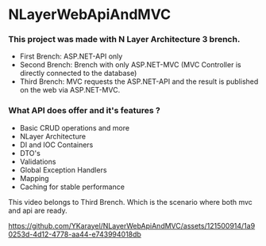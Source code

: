 # NLayerWebApiAndMVC
<h3>This project was made with N Layer Architecture 3 brench.</h3>
<ul>
<li> First Brench: ASP.NET-API only</li>
<li> Second Brench: Brench with only ASP.NET-MVC (MVC Controller is directly connected to the database)</li>
<li> Third Brench: MVC requests the ASP.NET-API and the result is published on the web via ASP.NET-MVC.</li>
</ul>

<h3>What API does offer and it's features ?</h3>
<ul>
  <li>Basic CRUD operations and more</li>
  <li>NLayer Architecture</li>
  <li>DI and IOC Containers</li>
  <li>DTO's</li>
  <li>Validations</li>
  <li>Global Exception Handlers</li>
  <li>Mapping</li>
  <li>Caching for stable performance</li>
  
</ul>

This video belongs to Third Brench. Which is the scenario where both mvc and api are ready.<br>

https://github.com/YKarayel/NLayerWebApiAndMVC/assets/121500914/1a90253d-4d12-4778-aa44-e743994018db
